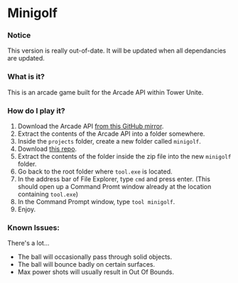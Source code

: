 # Minigolf
### Notice
This version is really out-of-date. It will be updated when all dependancies are updated.
### What is it?
This is an arcade game built for the Arcade API within Tower Unite.
### How do I play it?
1. Download the Arcade API [from this GitHub mirror](https://github.com/BOTDan/Arcade-API/releases/tag/v1.1).
2. Extract the contents of the Arcade API into a folder somewhere.
3. Inside the `projects` folder, create a new folder called `minigolf`.
4. Download [this repo](https://github.com/BOTDan/Minigolf/releases/).
5. Extract the contents of the folder inside the zip file into the new `minigolf` folder.
6. Go back to the root folder where `tool.exe` is located. 
7. In the address bar of File Explorer, type `cmd` and press enter. (This should open up a Command Promt window already at the location containing `tool.exe`)
8. In the Command Prompt window, type `tool minigolf`.
9. Enjoy.
### Known Issues:
There's a lot...
- The ball will occasionally pass through solid objects.
- The ball will bounce badly on certain surfaces. 
- Max power shots will usually result in Out Of Bounds. 
